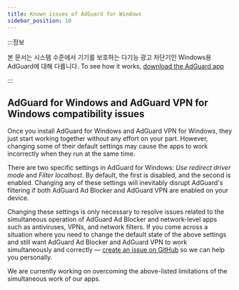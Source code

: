 ```yaml
---
title: Known issues of AdGuard for Windows
sidebar_position: 10
---
```


:::정보

본 문서는 시스템 수준에서 기기를 보호하는 다기능 광고 차단기인 Windows용 AdGuard에 대해 다룹니다. To see how it works, [download the AdGuard app](https://agrd.io/download-kb-adblock)

:::

## AdGuard for Windows and AdGuard VPN for Windows compatibility issues

Once you install AdGuard for Windows and AdGuard VPN for Windows, they just start working together without any effort on your part. However, changing some of their default settings may cause the apps to work incorrectly when they run at the same time.

There are two specific settings in AdGuard for Windows: *Use redirect driver mode* and *Filter localhost*. By default, the first is disabled, and the second is enabled. Changing any of these settings will inevitably disrupt AdGuard's filtering if both AdGuard Ad Blocker and AdGuard VPN are enabled on your device.

Changing these settings is only necessary to resolve issues related to the simultaneous operation of AdGuard Ad Blocker and network-level apps such as antiviruses, VPNs, and network filters. If you come across a situation where you need to change the default state of the above settings and still want AdGuard Ad Blocker and AdGuard VPN to work simultaneously and correctly — [create an issue on GitHub](https://github.com/AdguardTeam/AdguardForWindows/issues/new/choose) so we can help you personally.

We are currently working on overcoming the above-listed limitations of the simultaneous work of our apps.
